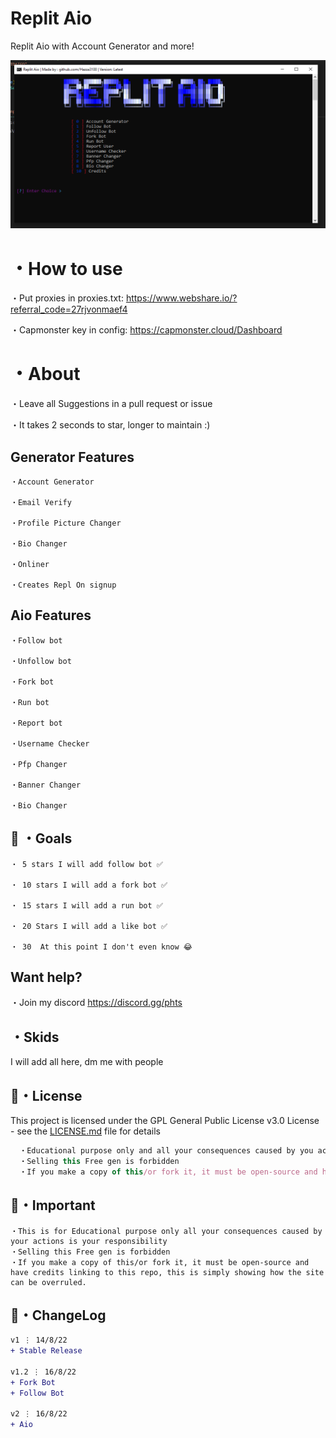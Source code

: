 # Replit Aio
Replit Aio with Account Generator and more!


![Screenshot](aio.png)


# ・How to use
・Put proxies in proxies.txt: https://www.webshare.io/?referral_code=27rjvonmaef4

・Capmonster key in config: https://capmonster.cloud/Dashboard

# ・About

・Leave all Suggestions in a pull request or issue

・It takes 2 seconds to star, longer to maintain :)

## Generator Features
```
・Account Generator

・Email Verify

・Profile Picture Changer

・Bio Changer

・Onliner

・Creates Repl On signup

```

## Aio Features

```
・Follow bot

・Unfollow bot

・Fork bot

・Run bot

・Report bot

・Username Checker

・Pfp Changer

・Banner Changer

・Bio Changer
```


 ## 🥅 ・Goals
```
・ 5 stars I will add follow bot ✅

・ 10 stars I will add a fork bot ✅

・ 15 stars I will add a run bot ✅

・ 20 Stars I will add a like bot ✅

・ 30  At this point I don't even know 😂
```

## Want help?
・Join my discord
https://discord.gg/phts


## ・Skids
I will add all here, dm me with people


## 📄・License

This project is licensed under the GPL General Public License v3.0 License - see the [LICENSE.md](./LICENSE) file for details
```js
  ・Educational purpose only and all your consequences caused by you actions is your responsibility
  ・Selling this Free gen is forbidden
  ・If you make a copy of this/or fork it, it must be open-source and have credits linking to this repo
```

## 📄・Important
```
・This is for Educational purpose only all your consequences caused by your actions is your responsibility 
・Selling this Free gen is forbidden 
・If you make a copy of this/or fork it, it must be open-source and have credits linking to this repo, this is simply showing how the site can be overruled.
```

## 💭・ChangeLog

```diff
v1 ⋮ 14/8/22
+ Stable Release

v1.2 ⋮ 16/8/22
+ Fork Bot
+ Follow Bot

v2 ⋮ 16/8/22
+ Aio
```







